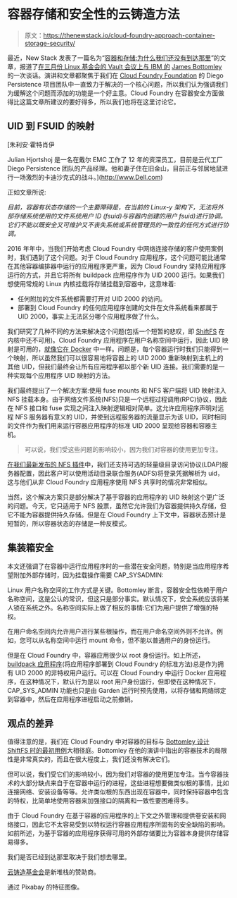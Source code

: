 # 容器存储和安全性的云铸造方法

> 原文：<https://thenewstack.io/cloud-foundry-approach-container-storage-security/>

最近，New Stack 发表了一篇名为“[容器和存储:为什么我们还没有到达那里](https://thenewstack.io/containers-storage-arent-yet)”的文章，报道了[在三月份 Linux 基金会的 Vault 会议上与 IBM 的](http://sched.co/9WQf) [James Bottomley](http://researcher.ibm.com/researcher/view.php?person=us-jejb) 的一次谈话。演讲和文章都聚焦于我们在 [Cloud Foundry Foundation](https://www.cloudfoundry.org/) 的 Diego Persistence 项目团队中一直致力于解决的一个核心问题，所以我们认为强调我们为缓解这个问题而添加的功能是一个好主意。Cloud Foundry 在容器安全方面做得比这篇文章所建议的要好得多，所以我们也将在这里讨论它。

## UID 到 FSUID 的映射

 [朱利安·霍特肖伊

Julian Hjortshoj 是一名在戴尔 EMC 工作了 12 年的资深员工，目前是云代工厂 Diego Persistence 团队的产品经理。他和妻子住在旧金山，目前正与邻居地鼠进行一场激烈的卡迪沙克式的战斗。](http://www.Dell.com) 

正如文章所说:

*目前，容器有状态存储的一个主要障碍是，在当前的 Linux-y 架构下，无法将外部存储系统使用的文件系统用户 ID (fsuid)与容器内创建的用户 fsuid)进行协调。它们不能以既安全又可维护又不丧失系统或系统管理员的一致性的任何方式进行协调。*

2016 年年中，当我们开始考虑 Cloud Foundry 中网络连接存储的客户使用案例时，我们遇到了这个问题。对于 Cloud Foundry 应用程序，这个问题可能比通常在其他容器编排器中运行的应用程序更严重，因为 Cloud Foundry 坚持应用程序运行的方式，并且它将所有 buildpack 应用程序作为 UID 2000 运行。如果我们想使用常规的 Linux 内核挂载将存储挂载到容器中，这意味着:

*   任何附加的文件系统都需要打开对 UID 2000 的访问。
*   部署到 Cloud Foundry 的任何应用程序创建的文件在文件系统看来都属于 UID 2000，事实上无法区分哪个应用程序做了什么。

我们研究了几种不同的方法来解决这个问题(包括一个短暂的悲叹，即 [ShiftFS](https://lwn.net/Articles/687354/) 在内核中还不可用)。Cloud Foundry 应用程序在用户名称空间中运行，因此 UID 映射是可用的，[就像它在 Docker](https://docs.docker.com/engine/reference/commandline/dockerd/#daemon-user-namespace-options) 中一样。问题是，每个容器运行时我们只能得到一个映射，所以虽然我们可以很容易地将容器上的 UID 2000 重新映射到主机上的其他 UID，但我们最终会让所有应用程序都以那个新 UID 连接。我们需要的是一种实现每个应用程序 UID 映射的方法。

我们最终提出了一个解决方案:使用 fuse mounts 和 NFS 客户端将 UID 映射注入 NFS 挂载本身。由于网络文件系统(NFS)只是一个远程过程调用(RPC)协议，因此在 NFS 接口和 fuse 实现之间注入映射逻辑相对简单。这允许应用程序声明对远程 NFS 服务器有意义的 UID，并使到远程服务器的流量显示为该 UID，同时相同的文件作为我们用来运行容器应用程序的标准 UID 2000 呈现给容器和容器主机。

> 可以说，我们受这些问题的影响较小，因为我们对容器的使用更加专注。

[在我们最新发布的 NFS 插件](http://bosh.io/releases/github.com/cloudfoundry-incubator/nfs-volume-release)中，我们还支持可选的轻量级目录访问协议(LDAP)服务器配置，因此客户可以使用活动目录联合服务(ADFS)将登录凭据解析为 uid，这与他们从非 Cloud Foundry 应用程序使用 NFS 共享时的情况非常相似。

当然，这个解决方案只是部分解决了基于容器的应用程序的 UID 映射这个更广泛的问题。今天，它只适用于 NFS 股票，虽然它允许我们为容器提供持久存储，但它不能为容器提供持久存储。但是在 Cloud Foundry 上下文中，容器状态预计是短暂的，所以容器状态的存储是一种反模式。

## 集装箱安全

本文还强调了在容器中运行应用程序时的一些潜在安全问题，特别是当应用程序希望附加外部存储时，因为挂载操作需要 CAP_SYSADMIN:

Linux 用户名称空间的工作方式是关键。Bottomley 断言，容器安全性依赖于用户名称空间，这是公认的常识，但这只是部分事实。默认情况下，安全系统应该将某人锁在系统之外。名称空间实际上做了相反的事情:它们为用户提供了增强的特权。

在用户命名空间内允许用户进行某些根操作，而在用户命名空间外则不允许。例如，您可以从名称空间中运行 mount 命令，但不能以普通用户的身份运行。

但是在 Cloud Foundry 中，容器应用很少以 root 身份运行。如上所述， [buildpack 应用程序](https://docs.cloudfoundry.org/buildpacks/)(将应用程序部署到 Cloud Foundry 的标准方法)总是作为拥有 UID 2000 的非特权用户运行。可以在 Cloud Foundry 中运行 Docker 应用程序，在这种情况下，默认行为是以 root 用户身份运行，但即使在这种情况下，CAP_SYS_ADMIN 功能也只是由 Garden 运行时预先使用，以将存储和网络绑定到容器中，然后在应用程序进程启动之前撤销。

## 观点的差异

值得注意的是，我们在 Cloud Foundry 中对容器的目标与 [Bottomley 设计 ShiftFS 时的最初用例](https://blog.hansenpartnership.com/unprivileged-build-containers/)大相径庭。Bottomley 在他的演讲中指出的容器技术的局限性是非常真实的，而且在很大程度上，我们还没有解决它们。

但可以说，我们受它们的影响较小，因为我们对容器的使用更加专注。当今容器技术的大部分缺点来自于在容器中运行的进程，这些进程想要做类似根的事情，比如连接网络、安装设备等等。允许类似根的东西出现在容器中，同时保持容器中包含的特权，比简单地使用容器来加强接口的隔离和一致性要困难得多。

由于 Cloud Foundry 在基于容器的应用程序的上下文之外管理和提供卷安装和网络接口，因此它不太容易受到以特权运行容器应用程序所固有的安全缺陷的影响。如前所述，为基于容器的应用程序获得可用的外部存储要比为容器本身提供存储容易得多。

我们是否已经到达那里取决于我们想去哪里。

[云铸造基金会](https://www.cloudfoundry.org/)是新堆栈的赞助商。

通过 Pixabay 的特征图像。

<svg xmlns:xlink="http://www.w3.org/1999/xlink" viewBox="0 0 68 31" version="1.1"><title>Group</title> <desc>Created with Sketch.</desc></svg>